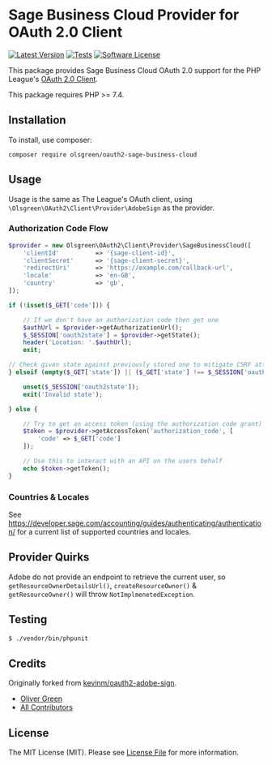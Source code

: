  # Sage Business Cloud Provider for OAuth 2.0 Client
[![Latest Version](https://img.shields.io/github/release/olsgreen/oauth2-adobe-sign.svg?style=flat-square)](https://github.com/olsgreen/oauth2-adobe-sign/releases)
[![Tests](https://github.com/olsgreen/oauth2-adobe-sign/workflows/Tests/badge.svg)](https://github.com/olsgreen/oauth2-adobe-sign/actions/runs)
[![Software License](https://img.shields.io/badge/license-MIT-brightgreen.svg?style=flat-square)](LICENSE.md)

This package provides Sage Business Cloud OAuth 2.0 support for the PHP League's [OAuth 2.0 Client](https://github.com/thephpleague/oauth2-client).

This package requires PHP >= 7.4.

## Installation

To install, use composer:

```
composer require olsgreen/oauth2-sage-business-cloud
```

## Usage

Usage is the same as The League's OAuth client, using `\Olsgreen\OAuth2\Client\Provider\AdobeSign` as the provider.

### Authorization Code Flow

```php
$provider = new Olsgreen\OAuth2\Client\Provider\SageBusinessCloud([
    'clientId'          => '{sage-client-id}',
    'clientSecret'      => '{sage-client-secret}',
    'redirectUri'       => 'https://example.com/callback-url',
    'locale'            => 'en-GB',
    'country'           => 'gb',
]);

if (!isset($_GET['code'])) {

    // If we don't have an authorization code then get one
    $authUrl = $provider->getAuthorizationUrl();
    $_SESSION['oauth2state'] = $provider->getState();
    header('Location: '.$authUrl);
    exit;

// Check given state against previously stored one to mitigate CSRF attack
} elseif (empty($_GET['state']) || ($_GET['state'] !== $_SESSION['oauth2state'])) {

    unset($_SESSION['oauth2state']);
    exit('Invalid state');

} else {

    // Try to get an access token (using the authorization code grant)
    $token = $provider->getAccessToken('authorization_code', [
        'code' => $_GET['code']
    ]);

    // Use this to interact with an API on the users behalf
    echo $token->getToken();
}
```

### Countries & Locales

See https://developer.sage.com/accounting/guides/authenticating/authentication/ for a current list of supported countries and locales.


## Provider Quirks

Adobe do not provide an endpoint to retrieve the current user, so `getResourceOwnerDetailsUrl()`, `createResourceOwner()` & `getResourceOwner()` will throw `NotImplmenetedException`.


## Testing

``` bash
$ ./vendor/bin/phpunit
```


## Credits

Originally forked from [kevinm/oauth2-adobe-sign](https://github.com/kevinem/oauth2-adobe-sign).

- [Oliver Green](https://github.com/olsgreen)
- [All Contributors](https://github.com/thephpleague/oauth2-github/contributors)


## License

The MIT License (MIT). Please see [License File](https://github.com/oldgreen/oauth2-adobe-sign/blob/master/LICENSE) for more information.

